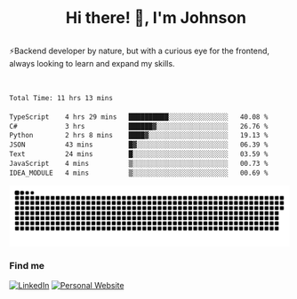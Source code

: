 <div id="user-content-toc">
  <ul align="center">
    <summary><h1 style="display: inline-block">Hi there! 👋, I'm Johnson</h1></summary>
  </ul>
</div>

⚡Backend developer by nature, but with a curious eye for the frontend, always looking to learn and expand my skills.

<br>


<!--START_SECTION:waka-->

```txt
Total Time: 11 hrs 13 mins

TypeScript    4 hrs 29 mins   ██████████░░░░░░░░░░░░░░░   40.08 %
C#            3 hrs           ██████▓░░░░░░░░░░░░░░░░░░   26.76 %
Python        2 hrs 8 mins    ████▓░░░░░░░░░░░░░░░░░░░░   19.13 %
JSON          43 mins         █▓░░░░░░░░░░░░░░░░░░░░░░░   06.39 %
Text          24 mins         █░░░░░░░░░░░░░░░░░░░░░░░░   03.59 %
JavaScript    4 mins          ▒░░░░░░░░░░░░░░░░░░░░░░░░   00.73 %
IDEA_MODULE   4 mins          ▒░░░░░░░░░░░░░░░░░░░░░░░░   00.69 %
```

<!--END_SECTION:waka-->

<picture>
  <source  srcset="https://github.com/joshwambere/joshwambere/blob/output/github-contribution-grid-snake-dark.svg?palette=github-dark">
  <source  srcset="https://github.com/joshwambere/joshwambere/blob/output/github-contribution-grid-snake.svg">
  <img alt="github contribution grid snake animation" src="https://github.com/joshwambere/joshwambere/blob/output/github-contribution-grid-snake.svg">
</picture>

### Find me
<a href="https://www.linkedin.com/in/dusabe-johnson" target="_blank"><img src="https://img.shields.io/badge/LinkedIn-%230077B5.svg?&style=flat&logo=linkedin&logoColor=white" alt="LinkedIn"></a>
‎‎ [![Personal Website](https://img.shields.io/badge/visit-Johnsonis.me-blue)](https://johnsonis.me/)
